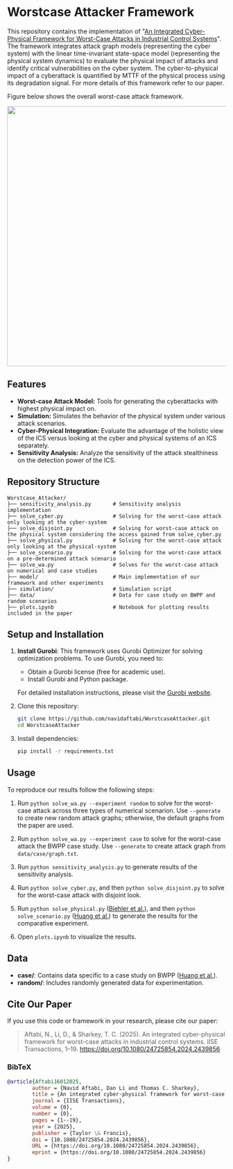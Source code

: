 
# Worstcase Attacker Framework

This repository contains the implementation of "[An Integrated Cyber-Physical Framework for Worst-Case Attacks in Industrial Control Systems](https://doi.org/10.1080/24725854.2024.2439856)". 
The framework integrates attack graph models (representing the cyber system) with the linear time-invariant state-space model (representing the physical system dynamics) to evaluate the physical impact of attacks and identify critical vulnerabilities on the cyber system.
The cyber-to-physical impact of a cyberattack is quantified by MTTF of the physical process using its degradation signal.
For more details of this framework refer to our paper.

Figure below shows the overall worst-case attack framework.

<p align=center>
    <img src="../main/img/fw.png" width="600"/>
</p>

## Features
- **Worst-case Attack Model:** Tools for generating the cyberattacks with highest physical impact on.
- **Simulation:** Simulates the behavior of the physical system under various attack scenarios.
- **Cyber-Physical Integration:** Evaluate the advantage of the holistic view of the ICS versus looking at the cyber and physical systems of an ICS separately.
- **Sensitivity Analysis:** Analyze the sensitivity of the attack stealthiness on the detection power of the ICS.

## Repository Structure
```
Worstcase_Attacker/
├── sensitivity_analysis.py       # Sensitivity analysis implementation
├── solve_cyber.py                # Solving for the worst-case attack only looking at the cyber-system
├── solve_disjoint.py             # Solving for worst-case attack on the physical system considering the access gained from solve_cyber.py 
├── solve_physical.py             # Solving for the worst-case attack only looking at the physical-system 
├── solve_scenario.py             # Solving for the worst-case attack on a pre-determined attack scenario 
├── solve_wa.py                   # Solves for the worst-case attack on numerical and case studies
├── model/                        # Main implementation of our framework and other experiments
├── simulation/                   # Simulation script
├── data/                         # Data for case study on BWPP and random scenarios
├── plots.ipynb                   # Notebook for plotting results included in the paper
```
## Setup and Installation
1. **Install Gurobi**:
    This framework uses Gurobi Optimizer for solving optimization problems. To use Gurobi, you need to:
    - Obtain a Gurobi license (free for academic use).
    - Install Gurobi and Python package.

    For detailed installation instructions, please visit the [Gurobi website](https://www.gurobi.com).
2. Clone this repository:
    ```bash
    git clone https://github.com/navidaftabi/WorstcaseAttacker.git
    cd WorstcaseAttacker
    ```
3. Install dependencies:
    ```bash
    pip install -r requirements.txt
    ```

## Usage
To reproduce our results follow the following steps:
1. Run `python solve_wa.py --experiment random` to solve for the worst-case attack across three types of numerical scenarion. Use `--generate` to create new random attack graphs; otherwise, the default graphs from the paper are used.

2. Run `python solve_wa.py --experiment case` to solve for the worst-case attack the BWPP case study. Use `--generate` to create attack graph from `data/case/graph.txt`.

3. Run `python sensitivity_analysis.py` to generate results of the sensitivity analysis.

4. Run `python solve_cyber.py`, and then `python solve_disjoint.py` to solve for the worst-case attack with disjoint look.

5. Run `python solve_physical.py` ([Biehler et al.](https://www.tandfonline.com/doi/abs/10.1080/24725854.2023.2184004)), and then `python solve_scenario.py` ([Huang et al.](https://ieeexplore.ieee.org/abstract/document/8270567)) to generate the results for the comparative experiment.
    
6. Open `plots.ipynb` to visualize the results.

## Data
- **case/**: Contains data specific to a case study on BWPP ([Huang et al.](https://ieeexplore.ieee.org/abstract/document/8270567)).
- **random/**: Includes randomly generated data for experimentation.

## Cite Our Paper

If you use this code or framework in your research, please cite our paper:

> Aftabi, N., Li, D., & Sharkey, T. C. (2025). An integrated cyber-physical framework for worst-case attacks in industrial control systems. IISE Transactions, 1–19. https://doi.org/10.1080/24725854.2024.2439856

### BibTeX
```bibtex
@article{Aftabi16012025,
        author = {Navid Aftabi, Dan Li and Thomas C. Sharkey},
        title = {An integrated cyber-physical framework for worst-case attacks in industrial control systems},
        journal = {IISE Transactions},
        volume = {0},
        number = {0},
        pages = {1--19},
        year = {2025},
        publisher = {Taylor \& Francis},
        doi = {10.1080/24725854.2024.2439856},
        URL = {https://doi.org/10.1080/24725854.2024.2439856},
        eprint = {https://doi.org/10.1080/24725854.2024.2439856}
}


